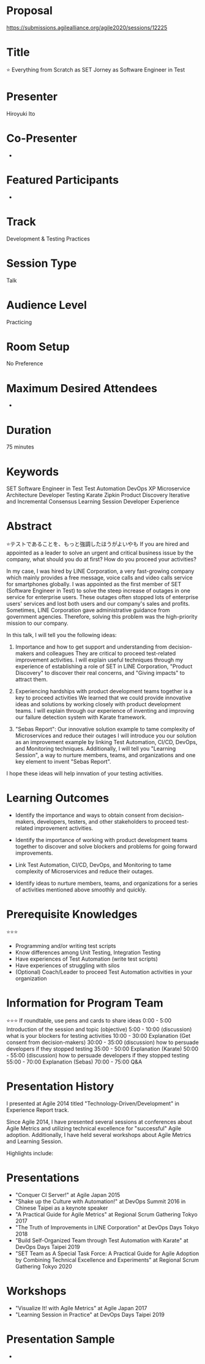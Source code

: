 
# Proposal
https://submissions.agilealliance.org/agile2020/sessions/12225


# Title
⭐️
Everything from Scratch as SET
Jorney as Software Engineer in Test


# Presenter
Hiroyuki Ito

# Co-Presenter
-

# Featured Participants
-

# Track
Development & Testing Practices

# Session Type
Talk

# Audience Level
Practicing

# Room Setup
No Preference

# Maximum Desired Attendees
-

# Duration
75 minutes


# Keywords
SET
Software Engineer in Test
Test Automation
DevOps
XP
Microservice Architecture
Developer Testing
Karate
Zipkin
Product Discovery
Iterative and Incremental Consensus
Learning Session
Developer Experience



# Abstract
⭐️テストであることを、もっと強調したほうがよいやも
If you are hired and appointed as a leader to solve an urgent and critical business issue by the company, what should you do at first? How do you proceed your activities?

In my case, I was hired by LINE Corporation, a very fast-growing company which mainly provides a free message, voice calls and video calls service for smartphones globally. I was appointed as the first member of SET (Software Engineer in Test) to solve the steep increase of outages in one service for enterprise users. These outages often stopped lots of enterprise users' services and lost both users and our company's sales and profits. Sometimes, LINE Corporation gave administrative guidance from government agencies. Therefore, solving this problem was the high-priority mission to our company.

In this talk, I will tell you the following ideas:

1) Importance and how to get support and understanding from decision-makers and colleagues
They are critical to proceed test-related improvement activities. I will explain useful techniques through my experience of establishing a role of SET in LINE Corporation, "Product Discovery" to discover their real concerns, and "Giving impacts" to attract them.

2) Experiencing hardships with product development teams together is a key to proceed activities
We learned that we could provide innovative ideas and solutions by working closely with product development teams. I will explain through our experience of inventing and improving our failure detection system with Karate framework.

3) "Sebas Report": Our innovative solution example to tame complexity of Microservices and reduce their outages
I will introduce you our solution as an improvement example by linking Test Automation, CI/CD, DevOps, and Monitoring techniques. Additionally, I will tell you "Learning Session", a way to nurture members, teams, and organizations and one key element to invent "Sebas Report".

I hope these ideas will help innvation of your testing activities.



# Learning Outcomes
- Identify the importance and ways to obtain consent from decision-makers, developers, testers, and other stakeholders to proceed test-related improvement activities.

- Identify the importance of working with product development teams together to discover and solve blockers and problems for going forward improvements.

- Link Test Automation, CI/CD, DevOps, and Monitoring to tame complexity of Microservices and reduce their outages.

- Identify ideas to nurture members, teams, and organizations for a series of activities mentioned above smoothly and quickly.



# Prerequisite Knowledges
⭐️⭐️⭐️
- Programming and/or writing test scripts
- Know differences among Unit Testing, Integration Testing
- Have experiences of Test Automation (write test scripts)
- Have experiences of struggling with silos
- (Optional) Coach/Leader to proceed Test Automation activities in your organization



# Information for Program Team
⭐️⭐️⭐️
If roundtable, use pens and cards to share ideas
 0:00 - 5:00   Introduction of the session and topic (objective)
 5:00 - 10:00  (discussion) what is your blockers for testing activities
10:00 - 30:00  Explanation (Get consent from decision-makers)
30:00 - 35:00  (discussion) how to persuade developers if they stopped testing
35:00 - 50:00  Explanation (Karate)
50:00 - 55:00  (discussion) how to persuade developers if they stopped testing
55:00 - 70:00  Explanation (Sebas)
70:00 - 75:00  Q&A



# Presentation History
I presented at Agile 2014 titled "Technology-Driven/Development" in Experience Report track.

Since Agile 2014, I have presented several sessions at conferences about Agile Metrics and utilizing technical excellence for "successful" Agile adoption.
Additionally, I have held several workshops about Agile Metrics and Learning Session.

Highlights include:

# Presentations
- "Conquer CI Server!" at Agile Japan 2015
- "Shake up the Culture with Automation!" at DevOps Summit 2016 in Chinese Taipei as a keynote speaker
- "A Practical Guide for Agile Metrics" at Regional Scrum Gathering Tokyo 2017
- "The Truth of Improvements in LINE Corporation" at DevOps Days Tokyo 2018
- "Build Self-Organized Team through Test Automation with Karate" at DevOps Days Taipei 2019
- "SET Team as A Special Task Force: A Practical Guide for Agile Adoption by Combining Technical Excellence and Experiments" at Regional Scrum Gathering Tokyo 2020

# Workshops
- "Visualize It! with Agile Metrics" at Agile Japan 2017
- "Learning Session in Practice" at DevOps Days Taipei 2019



# Presentation Sample
-
